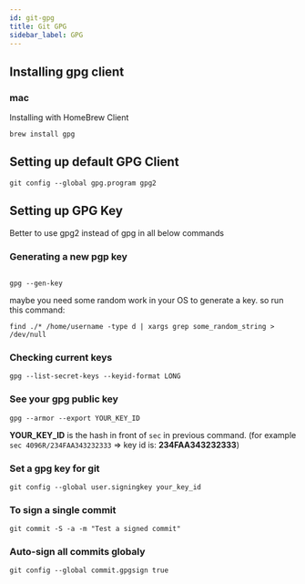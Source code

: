 ```yaml
---
id: git-gpg
title: Git GPG
sidebar_label: GPG
---
```


## Installing gpg client

### mac

Installing with HomeBrew Client 

```
brew install gpg
```

## Setting up default GPG Client

```
git config --global gpg.program gpg2
```

## Setting up GPG Key

Better to use gpg2 instead of gpg in all below commands

### Generating a new pgp key 
```

gpg --gen-key
```

maybe you need some random work in your OS to generate a key. so run this command: 

```
find ./* /home/username -type d | xargs grep some_random_string > /dev/null
```

### Checking current keys

```
gpg --list-secret-keys --keyid-format LONG
```

### See your gpg public key

```
gpg --armor --export YOUR_KEY_ID
````

 **YOUR_KEY_ID** is the hash in front of `sec` in previous command. (for example `sec 4096R/234FAA343232333` => key id is: **234FAA343232333**)

### Set a gpg key for git
```
git config --global user.signingkey your_key_id
```

### To sign a single commit
```
git commit -S -a -m "Test a signed commit"
```

### Auto-sign all commits globaly
```
git config --global commit.gpgsign true
```